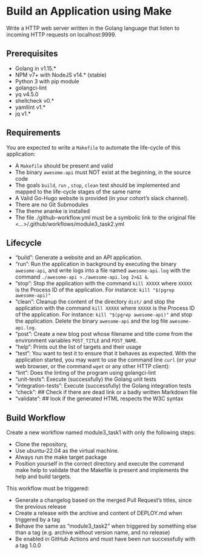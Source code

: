 # Build an Application using Make
Write a HTTP web server written in the Golang language that listen to incoming HTTP requests on localhost:9999.


## Prerequisites
- Golang in v1.15.*
- NPM v7+ with NodeJS v14.* (stable)
- Python 3 with pip module
- golangci-lint
- yq v4.5.0
- shellcheck v0.*
- yamllint v1.*
- jq v1.*


## Requirements
You are expected to write a `Makefile` to automate the life-cycle of this application:
- A `Makefile` should be present and valid
- The binary `awesome-api` must NOT exist at the beginning, in the source code
- The goals `build`, `run` , `stop`, `clean` test should be implemented and mapped to the life-cycle stages of the same name
- A Valid Go-Hugo website is provided (in your cohort’s slack channel).
- There are no Git Submodules
- The theme ananke is installed
- The file ./github-workflow.yml must be a symbolic link to the original file <...>/.github/workflows/module3_task2.yml


## Lifecycle
- “build”: Generate a website and an API application.
- “run”: Run the application in background by executing the binary `awesome-api`, and write logs into a file named `awesome-api.log` with the command `./awesome-api >./awesome-api.log 2>&1 &`.
- “stop”: Stop the application with the command `kill XXXXX` where `XXXXX` is the Process ID of the application. For instance: `kill "$(pgrep awesome-api)"`
- “clean”: Cleanup the content of the directory `dist/` and stop the application with the command `kill XXXXX` where `XXXXX` is the Process ID of the application. For instance: `kill "$(pgrep awesome-api)"` and stop the application. Delete the binary `awesome-api` and the log file `awesome-api.log`.
- “post”: Create a new blog post whose filename and title come from the environment variables `POST_TITLE` and `POST_NAME`.
- “help”: Prints out the list of targets and their usage
- “test”: You want to test it to ensure that it behaves as expected. With the application started, you may want to use the command line `curl` (or your web browser, or the command `wget` or any other HTTP client):
- “lint”: Does the linting of the program using golangci-lint
- “unit-tests”: Execute (successfully) the Golang unit tests
- “integration-tests”: Execute (successfully) the Golang integration tests
- “check”: ## Check if there are dead link or a badly written Markdown file
- “validate”: ## look if the generated HTML respects the W3C syntax

## Build Workflow
Create a new workflow named module3_task1 with only the following steps:
- Clone the repository,
- Use ubuntu-22.04 as the virtual machine.
- Always run the make target package
- Position yourself in the correct directory and execute the command make help to validate that the Makefile is present and implements the help and build targets.

This workflow must be triggered:
- Generate a changelog based on the merged Pull Request’s titles, since the previous release
- Create a release with the archive and content of DEPLOY.md when triggered by a tag
- Behave the same as “module3_task2” when triggered by something else than a tag (e.g. archive without version name, and no release)
- Be enabled in GitHub Actions and must have been run successfully with a tag 1.0.0
